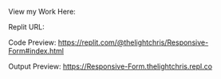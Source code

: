 View my Work Here:

Replit URL: 

Code Preview: https://replit.com/@thelightchris/Responsive-Form#index.html

Output Preview:  https://Responsive-Form.thelightchris.repl.co  
